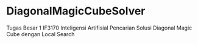 # DiagonalMagicCubeSolver
Tugas Besar 1 IF3170 Inteligensi Artifisial  Pencarian Solusi Diagonal Magic Cube dengan Local Search
